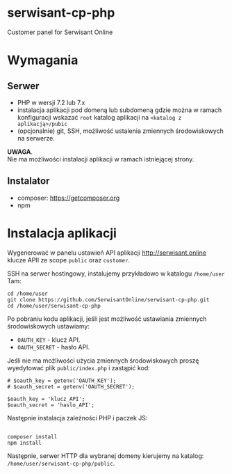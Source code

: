 # serwisant-cp-php

Customer panel for Serwisant Online

# Wymagania

## Serwer

- PHP w wersji 7.2 lub 7.x
- instalacja aplikacji pod domeną lub subdomeną gdzie można w ramach konfiguracji wskazać `root` katalog aplikacji
  na `<katalog z aplikacją>/pubic`
- (opcjonalnie) git, SSH, możliwość ustalenia zmiennych środowiskowych na serwerze.

__UWAGA__.  
Nie ma możliwości instalacji aplikacji w ramach istniejącej strony.

## Instalator

- composer: https://getcomposer.org
- npm

# Instalacja aplikacji

Wygenerować w panelu ustawień API aplikacji http://serwisant.online klucze APII ze scope  `public` oraz `customer`.

SSH na serwer hostingowy, instalujemy przykładowo w katalogu `/home/user` Tam:

```
cd /home/user
git clone https://github.com/SerwisantOnline/serwisant-cp-php.git
cd /home/user/serwisant-cp-php
```

Po pobraniu kodu aplikacji, jeśli jest możliwość ustawiania zmiennych środowiskowych ustawiamy:
- `OAUTH_KEY` - klucz API.
- `OAUTH_SECRET` - hasło API.

Jeśli nie ma możliwości użycia zmiennych środowiskowych proszę wyedytować plik `public/index.php` i zastąpić kod:
```
# $oauth_key = getenv('OAUTH_KEY');
# $oauth_secret = getenv('OAUTH_SECRET');

$oauth_key = 'klucz_API';
$oauth_secret = 'haslo_API';
```

Następnie instalacja zależności PHP i paczek JS:

```

composer install
npm install
```

Następnie, serwer HTTP dla wybranej domeny kierujemy na katalog: `/home/user/serwisant-cp-php/public`.

